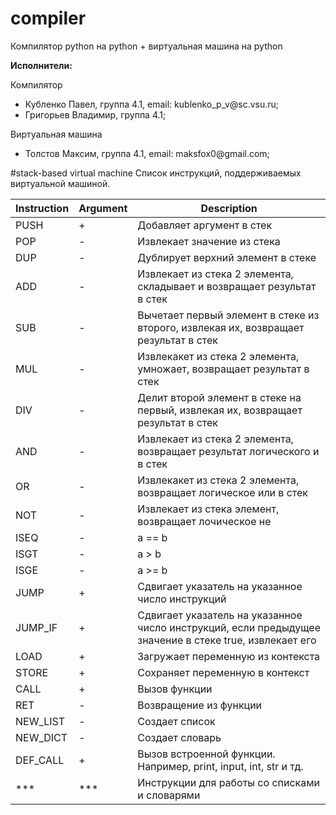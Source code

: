 # compiler
Компилятор python на python + виртуальная машина на python

<b>Исполнители:</b>
<p>Компилятор</p>
<uL>
    <li>Кубленко Павел, группа 4.1, email: kublenko_p_v@sc.vsu.ru;</li>
    <li>Григорьев Владимир, группа 4.1;</li>
</uL>
<p>Виртуальная машина</p>
<ul>
    <li>Толстов Максим, группа 4.1, email: maksfox0@gmail.com;</li>
</ul>

#stack-based virtual machine
Список инструкций, поддерживаемых виртуальной машиной.

| Instruction | Argument | Description |
| --- | --- | --- |
| PUSH | + | Добавляет аргумент в стек |
| POP | - | Извлекает значение из стека |
| DUP | - | Дублирует верхний элемент в стеке |
| ADD | - | Извлекает из стека 2 элемента, складывает и возвращает результат в стек |
| SUB | - | Вычетает первый элемент в стеке из второго, извлекая их, возвращает результат в стек |
| MUL | - | Извлекакет из стека 2 элемента, умножает, возвращает результат в стек |
| DIV | - | Делит второй элемент в стеке на первый, извлекая их, возвращает результат в стек |
| AND | - | Извлекает из стека 2 элемента, возвращает результат логического и в стек  |
| OR | - | Извлекакет из стека 2 элемента, возвращает логическое или в стек |
| NOT | - | Извлекает из стека элемент, возвращает лочическое не |
| ISEQ | - | a == b |
| ISGT | - | a > b |
| ISGE | - | a >= b |
| JUMP | + | Сдвигает указатель на указанное число инструкций |
| JUMP_IF | + | Сдвигает указатель на указанное число инструкций, если предыдущее значение в стеке true, извлекает его |
| LOAD | + | Загружает переменную из контекста |
| STORE | + | Сохраняет переменную в контекст |
| CALL | + | Вызов функции |
| RET | - | Возвращение из функции |
| NEW_LIST | - | Создает список |
| NEW_DICT | - | Создает словарь |
| DEF_CALL | + | Вызов встроенной функции. Например, print, input, int, str и тд. |
| *** | *** | Инструкции для работы со списками и словарями |

